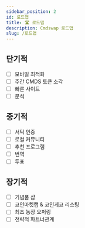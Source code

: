 ```yaml
---
sidebar_position: 2
id: 로드맵
title: 🛣 로드맵
description: Cmdswap 로드맵
slug: /로드맵
---
```


## 단기적

- [ ] 모바일 최적화
- [ ] 주간 CMDS 토큰 소각
- [ ] 빠른 사이트
- [ ] 분석

## 중기적

- [ ] 서틱 인증
- [ ] 로컬 커뮤니티
- [ ] 추천 프로그램
- [ ] 번역
- [ ] 투표

## 장기적

- [ ] 기념품 샵
- [ ] 코인마켓캡 & 코인게코 리스팅
- [ ] 최초 농장 오퍼링
- [ ] 전략적 파트너관계
